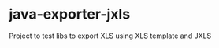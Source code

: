 java-exporter-jxls
==================

Project to test libs to export XLS using XLS template and JXLS
